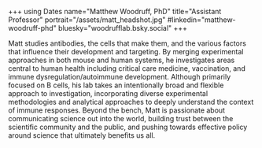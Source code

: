 +++
using Dates
name="Matthew Woodruff, PhD"
title="Assistant Professor"
portrait="/assets/matt_headshot.jpg"
#linkedin="matthew-woodruff-phd"
bluesky="woodrufflab.bsky.social"
+++

Matt studies antibodies, the cells that make them,
and the various factors that influence their development and targeting.
By merging experimental approaches in both mouse and human systems,
he investigates areas central to human health including critical care medicine, vaccination, and immune dysregulation/autoimmune development.
Although primarily focused on B cells,
his lab takes an intentionally broad and flexible approach to investigation,
incorporating diverse experimental methodologies and analytical approaches to deeply understand the context of immune responses.
Beyond the bench, Matt is passionate about communicating science out into the world,
building trust between the scientific community and the public,
and pushing towards effective policy around science that ultimately benefits us all.

